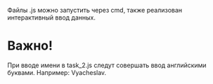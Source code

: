 Файлы .js можно запустить через cmd, также реализован интерактивный ввод данных. 
# Важно! 
При вводе имени в task_2.js следут cовершать ввод английскими буквами. Например: Vyacheslav.
